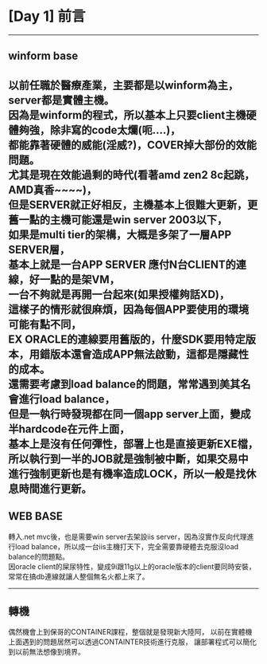 # [Day 1] 前言
---
## winform base
以前任職於醫療產業，主要都是以winform為主，server都是實體主機。\
因為是winform的程式，所以基本上只要client主機硬體夠強，除非寫的code太爛(呃....)，\
都能靠著硬體的威能(淫威?)，COVER掉大部份的效能問題。\
尤其是現在效能過剩的時代(看著amd zen2 8c起跳，AMD真香~~~~)，\
但是SERVER就正好相反，主機基本上很難大更新，更舊一點的主機可能還是win server 2003以下，\
如果是multi tier的架構，大概是多架了一層APP SERVER層，\
基本上就是一台APP SERVER 應付N台CLIENT的連線，好一點的是架VM，\
一台不夠就是再開一台起來(如果授權夠話XD)，\
這樣子的情形就很麻煩，因為每個APP要使用的環境可能有點不同，\
EX ORACLE的連線要用舊版的，什麼SDK要用特定版本，用錯版本還會造成APP無法啟動，這都是隱藏性的成本。\
還需要考慮到load balance的問題，常常遇到美其名會進行load balance，\
但是一執行時發現都在同一個app server上面，變成半hardcode在元件上面，\
基本上是沒有任何彈性，部署上也是直接更新EXE檔，所以執行到一半的JOB就是強制被中斷，如果交易中進行強制更新也是有機率造成LOCK，所以一般是找休息時間進行更新。
---
## WEB BASE
轉入.net mvc後，也是需要win server去架設iis server，因為沒實作反向代理進行load balance，所以成一台iis主機打天下，完全需要靠硬體去克服沒load balance的問題點。\
因oracle client的屎尿特性，變成9i跟11g以上的oracle版本的client要同時安裝，常常在搞db連線就讓人整個無名火都上來了。

---
## 轉機
偶然機會上到保哥的CONTAINER課程，整個就是發現新大陸阿，
以前在實體機上面遇到的問題居然可以透過CONTAINTER技術進行克服，
讓部署程式可以簡化到以前無法想像到境界。
